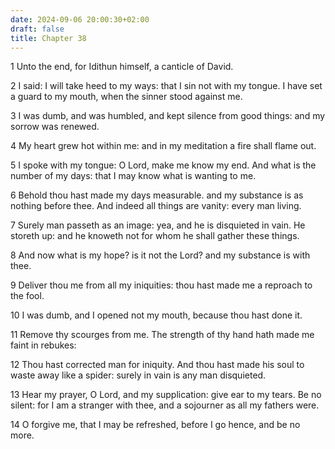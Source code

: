 ```yaml
---
date: 2024-09-06 20:00:30+02:00
draft: false
title: Chapter 38
---
```




1 Unto the end, for Idithun himself, a canticle of David.

2 I said: I will take heed to my ways: that I sin not with my tongue. I have set a guard to my mouth, when the sinner stood against me.

3 I was dumb, and was humbled, and kept silence from good things: and my sorrow was renewed.

4 My heart grew hot within me: and in my meditation a fire shall flame out.

5 I spoke with my tongue: O Lord, make me know my end. And what is the number of my days: that I may know what is wanting to me.

6 Behold thou hast made my days measurable. and my substance is as nothing before thee. And indeed all things are vanity: every man living.

7 Surely man passeth as an image: yea, and he is disquieted in vain. He storeth up: and he knoweth not for whom he shall gather these things.

8 And now what is my hope? is it not the Lord? and my substance is with thee.

9 Deliver thou me from all my iniquities: thou hast made me a reproach to the fool.

10 I was dumb, and I opened not my mouth, because thou hast done it.

11 Remove thy scourges from me. The strength of thy hand hath made me faint in rebukes:

12 Thou hast corrected man for iniquity. And thou hast made his soul to waste away like a spider: surely in vain is any man disquieted.

13 Hear my prayer, O Lord, and my supplication: give ear to my tears. Be no silent: for I am a stranger with thee, and a sojourner as all my fathers were.

14 O forgive me, that I may be refreshed, before I go hence, and be no more.

